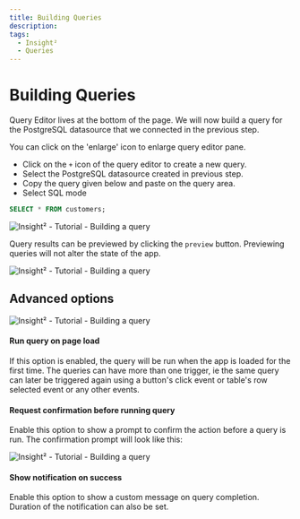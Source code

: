 ```yaml
---
title: Building Queries
description:
tags:
  - Insight²
  - Queries
---
```


# Building Queries

Query Editor lives at the bottom of the page. We will now build a query for the PostgreSQL datasource that we connected in the previous step.


You can click on the 'enlarge' icon to enlarge query editor pane.


- Click on the `+` icon of the query editor to create a new query.
- Select the PostgreSQL datasource created in previous step.
- Copy the query given below and paste on the query area.
- Select SQL mode

```sql
SELECT * FROM customers;
```



![Insight² - Tutorial - Building a query](/_images/insight2/tutorial/building-queries/query_in2.png)



Query results can be previewed by clicking the `preview` button. Previewing queries will not alter the state of the app.



![Insight² - Tutorial - Building a query](/_images/insight2/tutorial/building-queries/preview_in2.png)




## Advanced options



![Insight² - Tutorial - Building a query](/_images/insight2/tutorial/building-queries/advanced-options_in2.gif)



#### Run query on page load
If this option is enabled, the query will be run when the app is loaded for the first time. The queries can have more than one trigger, ie the same query can later be triggered again using a button's click event or table's row selected event or any other events.

#### Request confirmation before running query
Enable this option to show a prompt to confirm the action before a query is run. The confirmation prompt will look like this:



![Insight² - Tutorial - Building a query](/_images/insight2/tutorial/building-queries/confirm.png)



#### Show notification on success
Enable this option to show a custom message on query completion. Duration of the notification can also be set.
